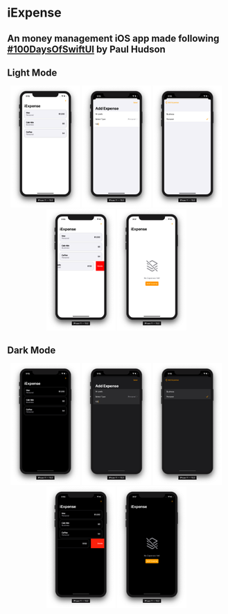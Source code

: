 #  iExpense

## An money management iOS app made following [#100DaysOfSwiftUI]("https://www.hackingwithswift.com/100/swiftui") by Paul Hudson

## Light Mode
<p align="center">
	<img src="https://github.com/DominatorVbN/iExpense/blob/master/README%20ASSETS/iExpense-home-light.png?raw=true" alt="Word Scramble Screenshot" width="160">
	<img src="https://github.com/DominatorVbN/iExpense/blob/master/README%20ASSETS/iExpense-add-light.png?raw=true" alt="Unreal Word Screenshot" width="160">
	<img src="https://github.com/DominatorVbN/iExpense/blob/master/README%20ASSETS/iExpense-picker-light.png?raw=true" alt="WS Imposible Word Screenshot" width="160">
	<img src="https://github.com/DominatorVbN/iExpense/blob/master/README%20ASSETS/iExpense-delete-light.png?raw=true" alt="WS Duplicate Word Screenshot" width="160">
	<img src="https://github.com/DominatorVbN/iExpense/blob/master/README%20ASSETS/iExpense-empty-light.png?raw=true?raw=true" alt="WS Duplicate Word Screenshot" width="160">
</p>



## Dark Mode
<p align="center">
	<img src="https://github.com/DominatorVbN/iExpense/blob/master/README%20ASSETS/iExpense-home-dark.png?raw=true" alt="Word Scramble Screenshot" width="160">
	<img src="https://github.com/DominatorVbN/iExpense/blob/master/README%20ASSETS/iExpense-add-dark.png?raw=true" alt="Unreal Word Screenshot" width="160">
	<img src="https://github.com/DominatorVbN/iExpense/blob/master/README%20ASSETS/iExpense-picker-dark.png?raw=true" alt="WS Imposible Word Screenshot" width="160">
	<img src="https://github.com/DominatorVbN/iExpense/blob/master/README%20ASSETS/iExpense-delete-dark.png?raw=true" alt="WS Duplicate Word Screenshot" width="160">
	<img src="https://github.com/DominatorVbN/iExpense/blob/master/README%20ASSETS/iExpense-empty-dark.png?raw=true?raw=true" alt="WS Duplicate Word Screenshot" width="160">
</p>

